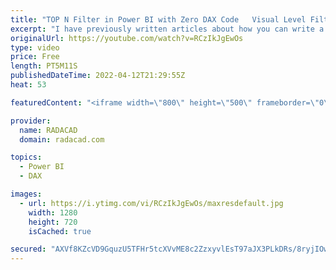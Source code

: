 ```yaml
---
title: "TOP N Filter in Power BI with Zero DAX Code   Visual Level Filter"
excerpt: "I have previously written articles about how you can write a measure in DAX that helps with TOP N filtering. However, you may not need that calculation for many situations. If all you want is just simply to get the top 10 customers based on the sales amount, or bottom 5 products, etc, then you can simply"
originalUrl: https://youtube.com/watch?v=RCzIkJgEwOs
type: video
price: Free
length: PT5M11S
publishedDateTime: 2022-04-12T21:29:55Z
heat: 53

featuredContent: "<iframe width=\"800\" height=\"500\" frameborder=\"0\" src=\"https://www.youtube.com/embed/RCzIkJgEwOs\" allow=\"accelerometer; autoplay; encrypted-media; gyroscope; picture-in-picture\" allowfullscreen></iframe>"

provider:
  name: RADACAD
  domain: radacad.com

topics:
  - Power BI
  - DAX

images:
  - url: https://i.ytimg.com/vi/RCzIkJgEwOs/maxresdefault.jpg
    width: 1280
    height: 720
    isCached: true

secured: "AXVf8KZcVD9GquzU5TFHr5tcXVvME8c2ZzxyvlEsT97aJX3PLkDRs/8ryjIOwA/9lJdLYyttBAgDI/QUvuIVoleVRjYCkcV2dEFQ7xrRsmDWMFLa8zrfy2JGAUKUIoDtTBY252Zj4JWcvnfdtRdLP9Ixw6Z6zQWaYAbSh/jXnU+HF1VZQX68xGwmgxHNNf2uh+z3YRNFdvztDU5uInSoRPz2jXjGOHe1Dmjx8e7vQFEudAHGpy8XB3tXhEqX2GHKylmKfN5X/miTJdjGZ4uICigJQSI7DgFSRj7NklmBuW1gbkETUPlY1sTk6JZqtJlzNvkrCjoD4h0eswjqo6tDaVHZ2liaknqbk3aHA3UgSo4+hV/TuK3YsU1UQY48LNxcLDghYpqLl3RQG4Nx+qwSqptD61QPqk3gU89CnPBLgow=;/8DPsp3UvvIWQ8ebwfEkyg=="
---
```


